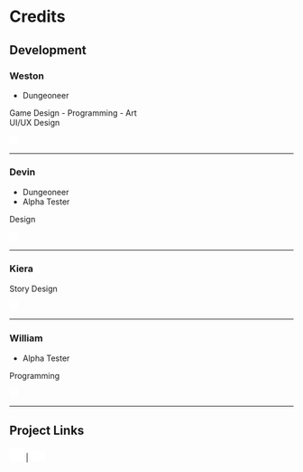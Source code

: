 <!-- #!credits -->
# Credits

## Development

### Weston
- Dungeoneer  

Game Design - Programming - Art  
UI/UX Design  

[<img src="./ui_resources/credits/github-mark-white.png" alt="Github" width=15/>](https://github.com/westbot657)

---

### Devin
- Dungeoneer  
- Alpha Tester  

Design  

[<img src="./ui_resources/credits/github-mark-white.png" alt="Github" width=15/>](https://github.com/altincloak)

---

### Kiera
Story Design  

[<img src="./ui_resources/credits/github-mark-white.png" alt="Github" width=15/>](https://github.com/pennythoughts1)

---

### William
- Alpha Tester  

Programming  

[<img src="./ui_resources/credits/github-mark-white.png" alt="Github" width=15/>](https://github.com/wbfw3131)

---


## Project Links
[<img src="./ui_resources/credits/github-mark-white.png" alt="Check out the Github!" width=25>](https://github.com/westbot657/DungeonEngineReleases)
| [<img src="./ui_resources/credits/discord-mark-white.png" alt="Join the Discord server!" width=25/>](https://discord.com/channels/1176833577086881804/1176960240017748048/1176991742503964713)




